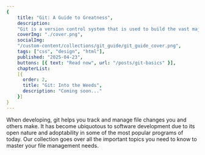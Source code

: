 ```yaml
---
{
    title: "Git: A Guide to Greatness",
    description:
    "Git is a version control system that is used to build the vast majority of software that we use every day. In this collection, we'll learn everything there is to know so you can manage your changes in a clean, organized and efficient way.",
    coverImg: "./cover.png",
    socialImg:
    "/custom-content/collections/git_guide/git_guide_cover.png",
    tags: ["css", "design", "html"],
    published: "2025-04-23",
    buttons: [{ text: "Read now", url: "/posts/git-basics" }],
    chapterList:
    [{
      order: 2,
      title: "Git: Into the Weeds",
      description: "Coming soon..."
    }]
}
---
```


When developing, git helps you track and manage file changes you and others make. It has become ubiquotous to software development due to its open nature and adoptability in some of the most popular programs of today. Our collection goes over all the important topics you need to know to master your file management needs.